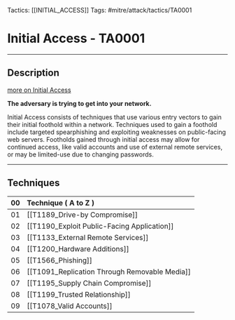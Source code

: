 Tactics: [[INITIAL_ACCESS]]
Tags: #mitre/attack/tactics/TA0001 

# Initial Access - TA0001
---
## Description
[more on Initial Access](https://attack.mitre.org/tactics/TA0001)

**The adversary is trying to get into your network.**

Initial Access consists of techniques that use various entry vectors to gain their initial foothold within a network. Techniques used to gain a foothold include targeted spearphishing and exploiting weaknesses on public-facing web servers. Footholds gained through initial access may allow for continued access, like valid accounts and use of external remote services, or may be limited-use due to changing passwords.

---
## Techniques

| 00  | Technique ( A to Z )                                          |
| --- | :--------------------------------------------------- |
| 01  | [[T1189_Drive-by Compromise]]                 |
| 02  | [[T1190_Exploit Public-Facing Application]]   |
| 03  | [[T1133_External Remote Services]]            |
| 04  | [[T1200_Hardware Additions]]                  |
| 05  | [[T1566_Phishing]]                            |
| 06  | [[T1091_Replication Through Removable Media]] |
| 07  | [[T1195_Supply Chain Compromise]]             |
| 08  | [[T1199_Trusted Relationship]]                |
| 09  | [[T1078_Valid Accounts]]                      | 




